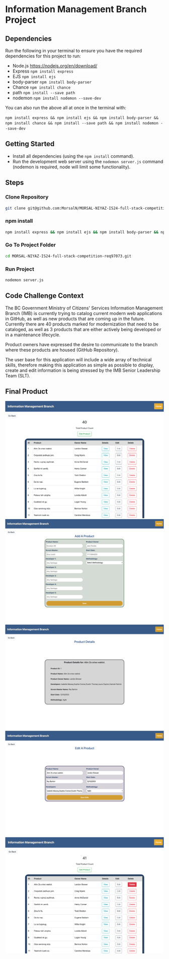 # Information Management Branch Project

## Dependencies

Run the following in your terminal to ensure you have the required dependencies for this project to run:

- Node.js https://nodejs.org/en/download/
- Express `npm install express`
- EJS `npm install ejs `
- body-parser `npm install body-parser`
- Chance `npm install chance`
- path `npm install --save path `
- nodemon `npm install nodemon --save-dev`

You can also run the above all at once in the terminal with:

`npm install express && npm install ejs && npm install body-parser && npm install chance && npm install --save path && npm install nodemon --save-dev`

## Getting Started

- Install all dependencies (using the `npm install` command).
- Run the development web server using the `nodemon server.js` command (nodemon is required, node will limit some functionality).

## Steps

### Clone Repository

```sh
git clone git@github.com:MorsalN/MORSAL-NIYAZ-IS24-full-stack-competition-req97073.git
```

### npm install

```sh
npm install express && npm install ejs && npm install body-parser && npm install chance && npm install --save path && npm install nodemon --save-dev
```

### Go To Project Folder

```sh
cd MORSAL-NIYAZ-IS24-full-stack-competition-req97073.git
```

### Run Project

```sh
nodemon server.js
```

## Code Challenge Context

The BC Government Ministry of Citizens' Services Information Management Branch (IMB) is currently trying to catalog current modern web applications in GitHub, as well as new products that are coming up in the future. Currently there are 40 products marked for modernization that need to be cataloged, as well as 3 products that are either actively being developed or in a maintenance lifecycle.

Product owners have expressed the desire to communicate to the branch where these products are housed (GitHub Repository).

The user base for this application will include a wide array of technical skills, therefore making this application as simple as possible to display, create and edit information is being stressed by the IMB Senior Leadership Team (SLT).

## Final Product

!["Homepage"](https://github.com/MorsalN/MORSAL-NIYAZ-IS24-full-stack-competition-req97073/blob/main/public/css/img/home.png)
!["Add Product"](https://github.com/MorsalN/MORSAL-NIYAZ-IS24-full-stack-competition-req97073/blob/main/public/css/img/add.png)
!["View Product Details"](https://github.com/MorsalN/MORSAL-NIYAZ-IS24-full-stack-competition-req97073/blob/main/public/css/img/view.png)
!["Edit Product"](https://github.com/MorsalN/MORSAL-NIYAZ-IS24-full-stack-competition-req97073/blob/main/public/css/img/edit.png)
!["Delete Product"](https://github.com/MorsalN/MORSAL-NIYAZ-IS24-full-stack-competition-req97073/blob/main/public/css/img/delete.png)
